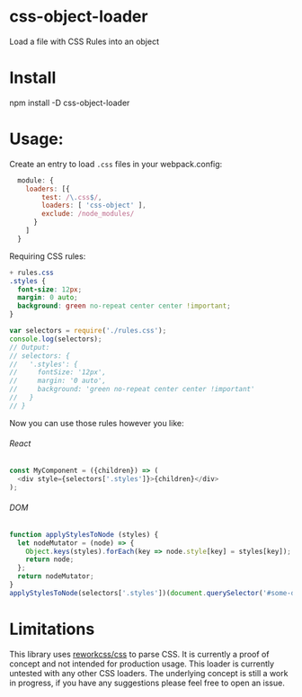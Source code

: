 # css-object-loader
Load a file with CSS Rules into an object

# Install

npm install -D css-object-loader

# Usage:

Create an entry to load `.css` files in your webpack.config:

```js
  module: {
    loaders: [{
        test: /\.css$/,
        loaders: [ 'css-object' ],
        exclude: /node_modules/
      }
    ]
  }
```

Requiring CSS rules:

```css
+ rules.css
.styles {
  font-size: 12px;
  margin: 0 auto;
  background: green no-repeat center center !important;
}
```

```js
var selectors = require('./rules.css');
console.log(selectors);
// Output:
// selectors: {
//   '.styles': {
//     fontSize: '12px',
//     margin: '0 auto',
//     background: 'green no-repeat center center !important'
//   }
// }
```

Now you can use those rules however you like:
###### React
```js
const MyComponent = ({children}) => (
  <div style={selectors['.styles']}>{children}</div>
);
```

###### DOM
```js
function applyStylesToNode (styles) {
  let nodeMutator = (node) => {
    Object.keys(styles).forEach(key => node.style[key] = styles[key]);
    return node;
  };
  return nodeMutator;
}
applyStylesToNode(selectors['.styles'])(document.querySelector('#some-div'))
```

# Limitations

This library uses [reworkcss/css](https://github.com/reworkcss/css) to parse CSS. It is currently a proof of concept and not intended for production usage. This loader is currently untested with any other CSS loaders. The underlying concept is still a work in progress, if you have any suggestions please feel free to open an issue.
